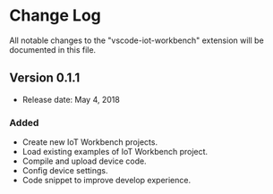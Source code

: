 # Change Log
All notable changes to the "vscode-iot-workbench" extension will be documented in this file.

## Version 0.1.1
- Release date: May 4, 2018

### Added
- Create new IoT Workbench projects.
- Load existing examples of IoT Workbench project.
- Compile and upload device code.
- Config device settings.
- Code snippet to improve develop experience.
